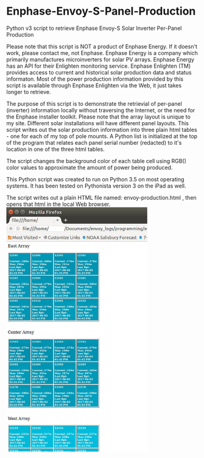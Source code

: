 # Enphase-Envoy-S-Panel-Production
Python v3 script to retrieve Enphase Envoy-S Solar Inverter Per-Panel Production

Please note that this script is NOT a product of Enphase Energy. If it doesn't work, please contact me, not Enphase. Enphase Energy is a company which primarily manufactures microinverters for solar PV arrays. Enphase Energy has an API for their Enlighten monitoring service. Enphase Enlighten (TM) provides access to current and historical solar production data and status informaton. Most of the power production information provided by this script is available through Enphase Enlighten via the Web, it just takes longer to retrieve.

The purpose of this script is to demonstrate the retrievial of per-panel (inverter) information locally without traversing the Internet, or the need for the Enphase installer toolkit.
Please note that the array layout is unique to my site.  Different solar installations will have different panel layouts.  This script writes out the solar production information into three plain html tables - one for each of my top of pole mounts.  A Python list is initialized at the top of the program that relates each panel serial number (redacted) to it's location in one of the three html tables.  

The script changes the background color of each table cell using RGB() color values to approximate the amount of power being produced.

This Python script was created to run on Python 3.5 on most operating systems.
It has been tested on Pythonista version 3 on the iPad as well.

The script writes out a plain HTML file named: envoy-production.html , then opens that html in the local Web browser.
![Screenshot of Solar Production](production-screenshot.png)
